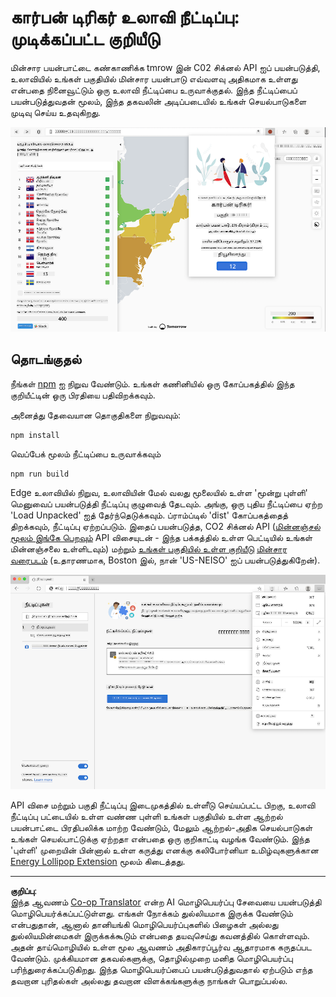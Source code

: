 <!--
CO_OP_TRANSLATOR_METADATA:
{
  "original_hash": "dd58ae1b7707034f055718c1b68bc8de",
  "translation_date": "2025-10-11T12:17:40+00:00",
  "source_file": "5-browser-extension/solution/translation/README.hi.md",
  "language_code": "ta"
}
-->
# கார்பன் டிரிகர் உலாவி நீட்டிப்பு: முடிக்கப்பட்ட குறியீடு

மின்சார பயன்பாட்டை கண்காணிக்க tmrow இன் C02 சிக்னல் API ஐப் பயன்படுத்தி, உலாவியில் உங்கள் பகுதியில் மின்சார பயன்பாடு எவ்வளவு அதிகமாக உள்ளது என்பதை நினைவூட்டும் ஒரு உலாவி நீட்டிப்பை உருவாக்குதல். இந்த நீட்டிப்பைப் பயன்படுத்துவதன் மூலம், இந்த தகவலின் அடிப்படையில் உங்கள் செயல்பாடுகளை முடிவு செய்ய உதவுகிறது.

![நீட்டிப்பு ஸ்கிரீன்ஷாட் ](../../../../../translated_images/extension-screenshot.0e7f5bfa110e92e3875e1bc9405edd45a3d2e02963e48900adb91926a62a5807.ta.png)

## தொடங்குதல்

நீங்கள் [npm](https://npmjs.com) ஐ நிறுவ வேண்டும். உங்கள் கணினியில் ஒரு கோப்பகத்தில் இந்த குறியீட்டின் ஒரு பிரதியை பதிவிறக்கவும்.

அனைத்து தேவையான தொகுதிகளை நிறுவவும்:

```
npm install
```

வெப்பேக் மூலம் நீட்டிப்பை உருவாக்கவும்

```
npm run build
```

Edge உலாவியில் நிறுவ, உலாவியின் மேல் வலது மூலையில் உள்ள 'மூன்று புள்ளி' மெனுவைப் பயன்படுத்தி நீட்டிப்பு குழுவைத் தேடவும். அங்கு, ஒரு புதிய நீட்டிப்பை ஏற்ற 'Load Unpacked' ஐத் தேர்ந்தெடுக்கவும். ப்ராம்ப்டில் 'dist' கோப்பகத்தைத் திறக்கவும், நீட்டிப்பு ஏற்றப்படும். இதைப் பயன்படுத்த, CO2 சிக்னல் API ([மின்னஞ்சல் மூலம் இங்கே பெறவும்](https://www.co2snal.com/) API விசையுடன் - இந்த பக்கத்தில் உள்ள பெட்டியில் உங்கள் மின்னஞ்சலை உள்ளிடவும்) மற்றும் [உங்கள் பகுதியில் உள்ள குறியீடு](http://api.electricitymap.org/v3/zones) [மின்சார வரைபடம்](https://www.electricitymap.org/map) (உதாரணமாக, Boston இல், நான் 'US-NEISO' ஐப் பயன்படுத்துகிறேன்).

![நிறுவல்](../../../../../translated_images/install-on-edge.78634f02842c48283726c531998679a6f03a45556b2ee99d8ff231fe41446324.ta.png)

API விசை மற்றும் பகுதி நீட்டிப்பு இடைமுகத்தில் உள்ளீடு செய்யப்பட்ட பிறகு, உலாவி நீட்டிப்பு பட்டையில் உள்ள வண்ண புள்ளி உங்கள் பகுதியில் உள்ள ஆற்றல் பயன்பாட்டை பிரதிபலிக்க மாற்ற வேண்டும், மேலும் ஆற்றல்-அதிக செயல்பாடுகள் உங்கள் செயல்பாட்டுக்கு ஏற்றதா என்பதை ஒரு குறிகாட்டி வழங்க வேண்டும். இந்த 'புள்ளி' முறையின் பின்னால் உள்ள கருத்து எனக்கு கலிபோர்னியா உமிழ்வுகளுக்கான [Energy Lollipop Extension](https://energylollipop.com/) மூலம் கிடைத்தது.

---

**குறிப்பு**:  
இந்த ஆவணம் [Co-op Translator](https://github.com/Azure/co-op-translator) என்ற AI மொழிபெயர்ப்பு சேவையை பயன்படுத்தி மொழிபெயர்க்கப்பட்டுள்ளது. எங்கள் நோக்கம் துல்லியமாக இருக்க வேண்டும் என்பதுதான், ஆனால் தானியங்கி மொழிபெயர்ப்புகளில் பிழைகள் அல்லது துல்லியமின்மைகள் இருக்கக்கூடும் என்பதை தயவுசெய்து கவனத்தில் கொள்ளவும். அதன் தாய்மொழியில் உள்ள மூல ஆவணம் அதிகாரப்பூர்வ ஆதாரமாக கருதப்பட வேண்டும். முக்கியமான தகவல்களுக்கு, தொழில்முறை மனித மொழிபெயர்ப்பு பரிந்துரைக்கப்படுகிறது. இந்த மொழிபெயர்ப்பைப் பயன்படுத்துவதால் ஏற்படும் எந்த தவறான புரிதல்கள் அல்லது தவறான விளக்கங்களுக்கு நாங்கள் பொறுப்பல்ல.